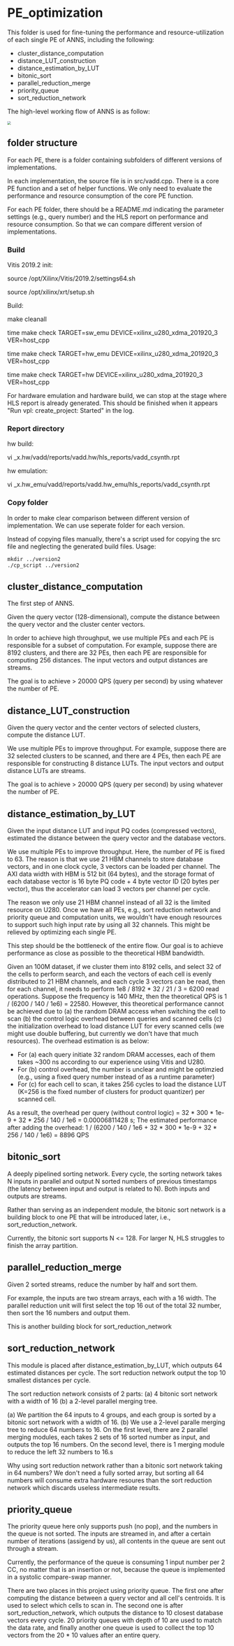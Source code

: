 # PE_optimization

This folder is used for fine-tuning the performance and resource-utilization of each single PE of ANNS, including the following:

* cluster_distance_computation
* distance_LUT_construction
* distance_estimation_by_LUT
* bitonic_sort
* parallel_reduction_merge
* priority_queue
* sort_reduction_network


The high-level working flow of ANNS is as follow:

<img src="logic_flow.png" style="zoom:50%;" />

## folder structure

For each PE, there is a folder containing subfolders of different versions of implementations.

In each implementation, the source file is in src/vadd.cpp. There is a core PE function and a set of helper functions. We only need to evaluate the performance and resource consumption of the core PE function.

For each PE folder, there should be a README.md indicating the parameter settings (e.g., query number) and the HLS report on performance and resource consumption. So that we can compare different version of implementations.

### Build 

Vitis 2019.2 init: 

source /opt/Xilinx/Vitis/2019.2/settings64.sh

source /opt/xilinx/xrt/setup.sh

Build: 

make cleanall

time make check TARGET=sw_emu DEVICE=xilinx_u280_xdma_201920_3 VER=host_cpp

time make check TARGET=hw_emu DEVICE=xilinx_u280_xdma_201920_3 VER=host_cpp

time make check TARGET=hw DEVICE=xilinx_u280_xdma_201920_3 VER=host_cpp

For hardware emulation and hardware build, we can stop at the stage where HLS report is already generated. This should be finished when it appears "Run vpl: create_project: Started" in the log.

### Report directory

hw build:

vi _x.hw/vadd/reports/vadd.hw/hls_reports/vadd_csynth.rpt

hw emulation:

vi _x.hw_emu/vadd/reports/vadd.hw_emu/hls_reports/vadd_csynth.rpt 

### Copy folder

In order to make clear comparison between different version of implementation. We can use seperate folder for each version.

Instead of copying files manually, there's a script used for copying the src file and neglecting the generated build files. Usage:

```
mkdir ../version2
./cp_script ../version2
```


## cluster_distance_computation

The first step of ANNS.

Given the query vector (128-dimensional), compute the distance between the query vector and the cluster center vectors. 

In order to achieve high throughput, we use multiple PEs and each PE is responsible for a subset of computation. For example, suppose there are 8192 clusters, and there are 32 PEs, then each PE are responsible for computing 256 distances. The input vectors and output distances are streams.

The goal is to achieve > 20000 QPS (query per second) by using whatever the number of PE.

## distance_LUT_construction

Given the query vector and the center vectors of selected clusters, compute the distance LUT.

We use multiple PEs to improve throughput. For example, suppose there are 32 selected clusters to be scanned, and there are 4 PEs, then each PE are responsible for constructing 8 distance LUTs. The input vectors and output distance LUTs are streams.

The goal is to achieve > 20000 QPS (query per second) by using whatever the number of PE.

## distance_estimation_by_LUT

Given the input distance LUT and input PQ codes (compressed vectors), estimated the distance between the query vector and the database vectors.

We use multiple PEs to improve throughput. Here, the number of PE is fixed to 63. The reason is that we use 21 HBM channels to store database vectors, and in one clock cycle, 3 vectors can be loaded per channel. The AXI data width with HBM is 512 bit (64 bytes), and the storage format of each database vector is 16 byte PQ code + 4 byte vector ID (20 bytes per vector), thus the accelerator can load 3 vectors per channel per cycle. 

The reason we only use 21 HBM channel instead of all 32 is the limited resource on U280. Once we have all PEs, e.g., sort reduction network and priority queue and computation units, we wouldn't have enough resources to support such high input rate by using all 32 channels. This might be relieved by optimizing each single PE. 

This step should be the bottleneck of the entire flow. Our goal is to achieve performance as close as possible to the theoretical HBM bandwidth. 

Given an 100M dataset, if we cluster them into 8192 cells, and select 32 of the cells to perform search, and each the vectors of each cell is evenly distributed to 21 HBM channels, and each cycle 3 vectors can be read, then for each channel, it needs to perform 1e8 / 8192 * 32 / 21 / 3 = 6200 read operations. Suppose the frequency is 140 MHz, then the theoretical QPS is 1 / (6200 / 140 / 1e6) = 22580. However, this theoretical performance cannot be achieved due to (a) the random DRAM access when switching the cell to scan (b) the control logic overhead between queries and scanned cells (c) the initialization overhead to load distance LUT for every scanned cells (we might use double buffering, but currently we don't have that much resources). The overhead estimation is as below:
* For (a) each query initiate 32 random DRAM accesses, each of them takes ~300 ns according to our experience using Vitis and U280.
* For (b) control overhead, the number is unclear and might be optimzied (e.g., using a fixed query number instead of as a runtime parameter)
* For (c) for each cell to scan, it takes 256 cycles to load the distance LUT (K=256 is the fixed number of clusters for product quantizer) per scanned cell. 

As a result, the overhead per query (without control logic) = 32 * 300 * 1e-9 + 32 * 256 / 140 / 1e6 = 0.00006811428 s; 
The estimated performance after adding the overhead: 1 / (6200 / 140 / 1e6 + 32 * 300 * 1e-9 + 32 * 256 / 140 / 1e6) = 8896 QPS

## bitonic_sort

A deeply pipelined sorting network. Every cycle, the sorting network takes N inputs in parallel and output N sorted numbers of previous timestamps (the latency between input and output is related to N). Both inputs and outputs are streams.

Rather than serving as an independent module, the bitonic sort network is a building block to one PE that will be introduced later, i.e., sort_reduction_network.

Currently, the bitonic sort supports N <= 128. For larger N, HLS struggles to finish the array partition.

## parallel_reduction_merge

Given 2 sorted streams, reduce the number by half and sort them. 

For example, the inputs are two stream arrays, each with a 16 width. The parallel reduction unit will first select the top 16 out of the total 32 number, then sort the 16 numbers and output them.

This is another building block for sort_reduction_network

## sort_reduction_network

This module is placed after distance_estimation_by_LUT, which outputs 64 estimated distances per cycle. The sort reduction network output the top 10 smallest distances per cycle. 

The sort reduction network consists of 2 parts: (a) 4 bitonic sort network with a width of 16 (b) a 2-level parallel merging tree.

(a) We partition the 64 inputs to 4 groups, and each group is sorted by a bitonic sort network with a width of 16.
(b) We use a 2-level paralle merging tree to reduce 64 numbers to 16. On the first level, there are 2 parallel merging modules, each takes 2 sets of 16 sorted number as input, and outputs the top 16 numbers. On the second level, there is 1 merging module to reduce the left 32 numbers to 16.s

Why using sort reduction network rather than a bitonic sort network taking in 64 numbers? We don't need a fully sorted array, but sorting all 64 numbers will consume extra hardware resoures than the sort reduction network which discards useless intermediate results.

## priority_queue

The priority queue here only supports push (no pop), and the numbers in the queue is not sorted. The inputs are streamed in, and after a certain number of iterations (assigend by us), all contents in the queue are sent out through a stream.

Currently, the performance of the queue is consuming 1 input number per 2 CC, no matter that is an insertion or not, because the queue is implemented in a systolic compare-swap manner.

There are two places in this project using priority queue. The first one after computing the distance between a query vector and all cell's centroids. It is used to select which cells to scan in. The second one is after sort_reduction_network, which outputs the distance to 10 closest database vectors every cycle. 20 priority queues with depth of 10 are used to match the data rate, and finally another one queue is used to collect the top 10 vectors from the 20 * 10 values after an entire query.
